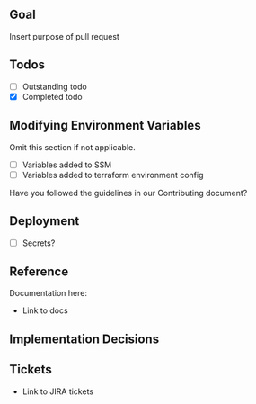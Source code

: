 ## Goal

Insert purpose of pull request

## Todos

-   [ ] Outstanding todo
-   [x] Completed todo

## Modifying Environment Variables

Omit this section if not applicable.

-   [ ] Variables added to SSM
-   [ ] Variables added to terraform environment config

Have you followed the guidelines in our Contributing document?

## Deployment

-   [ ] Secrets?

## Reference

Documentation here:

-   Link to docs

## Implementation Decisions

## Tickets

-   Link to JIRA tickets
